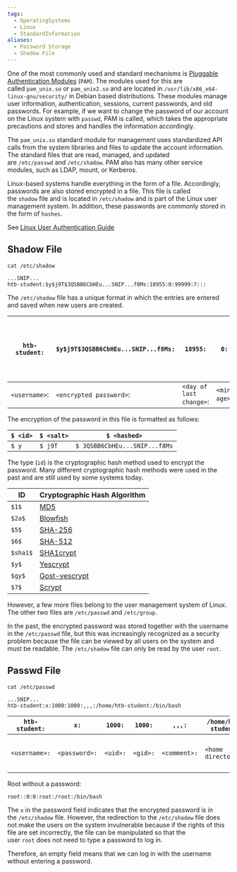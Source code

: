 ```yaml
---
tags:
  - OperatingSystems
  - Linux
  - StandardInformation
aliases:
  - Password Storage
  - Shadow File
---
```

One of the most commonly used and standard mechanisms is [Pluggable Authentication Modules](https://web.archive.org/web/20220622215926/http://www.linux-pam.org/Linux-PAM-html/Linux-PAM_SAG.html) (`PAM`). The modules used for this are called `pam_unix.so` or `pam_unix2.so` and are located in `/usr/lib/x86_x64-linux-gnu/security/` in Debian based distributions. These modules manage user information, authentication, sessions, current passwords, and old passwords. For example, if we want to change the password of our account on the Linux system with `passwd`, PAM is called, which takes the appropriate precautions and stores and handles the information accordingly.

The `pam_unix.so` standard module for management uses standardized API calls from the system libraries and files to update the account information. The standard files that are read, managed, and updated are `/etc/passwd` and `/etc/shadow`. PAM also has many other service modules, such as LDAP, mount, or Kerberos.

Linux-based systems handle everything in the form of a file. Accordingly, passwords are also stored encrypted in a file. This file is called the `shadow` file and is located in `/etc/shadow` and is part of the Linux user management system. In addition, these passwords are commonly stored in the form of `hashes`. 

See [Linux User Authentication Guide](https://tldp.org/HOWTO/pdf/User-Authentication-HOWTO.pdf) 
## Shadow File

```shell-session
cat /etc/shadow

...SNIP...
htb-student:$y$j9T$3QSBB6CbHEu...SNIP...f8Ms:18955:0:99999:7:::
```

The `/etc/shadow` file has a unique format in which the entries are entered and saved when new users are created.

| `htb-student:` | `$y$j9T$3QSBB6CbHEu...SNIP...f8Ms:` | `18955:`                | `0:`         | `99999:`     | `7:`                | `:`                    | `:`                  | `:`However, a few more files belong to the user management system of Linux. The other two files are `/etc/passwd` and `/etc/group`.However, a few more files belong to the user management system of Linux. The other two files are `/etc/passwd` and `/etc/group`. |
| -------------- | ----------------------------------- | ----------------------- | ------------ | ------------ | ------------------- | ---------------------- | -------------------- | ------------------------------------------------------------------------------------------------------------------------------------------------------------------------------------------------------------------------------------------------------------------- |
| `<username>`:  | `<encrypted password>`:             | `<day of last change>`: | `<min age>`: | `<max age>`: | `<warning period>`: | `<inactivity period>`: | `<expiration date>`: | `<reserved field>`                                                                                                                                                                                                                                                  |

The encryption of the password in this file is formatted as follows:

| `$ <id>` | `$ <salt>` | `$ <hashed>`                  |
| -------- | ---------- | ----------------------------- |
| `$ y`    | `$ j9T`    | `$ 3QSBB6CbHEu...SNIP...f8Ms` |

The type (`id`) is the cryptographic hash method used to encrypt the password. Many different cryptographic hash methods were used in the past and are still used by some systems today.

| **ID**   | **Cryptographic Hash Algorithm**                                      |
| -------- | --------------------------------------------------------------------- |
| `$1$`    | [MD5](https://en.wikipedia.org/wiki/MD5)                              |
| `$2a$`   | [Blowfish](https://en.wikipedia.org/wiki/Blowfish_(cipher))           |
| `$5$`    | [SHA-256](https://en.wikipedia.org/wiki/SHA-2)                        |
| `$6$`    | [SHA-512](https://en.wikipedia.org/wiki/SHA-2)                        |
| `$sha1$` | [SHA1crypt](https://en.wikipedia.org/wiki/SHA-1)                      |
| `$y$`    | [Yescrypt](https://github.com/openwall/yescrypt)                      |
| `$gy$`   | [Gost-yescrypt](https://www.openwall.com/lists/yescrypt/2019/06/30/1) |
| `$7$`    | [Scrypt](https://en.wikipedia.org/wiki/Scrypt)                        |
However, a few more files belong to the user management system of Linux. The other two files are `/etc/passwd` and `/etc/group`.

In the past, the encrypted password was stored together with the username in the `/etc/passwd` file, but this was increasingly recognized as a security problem because the file can be viewed by all users on the system and must be readable. The `/etc/shadow` file can only be read by the user `root`.

## Passwd File

```shell-session
cat /etc/passwd

...SNIP...
htb-student:x:1000:1000:,,,:/home/htb-student:/bin/bash
```

| `htb-student:` | `x:`          | `1000:`  | `1000:`  | `,,,:`       | `/home/htb-student:` | `/bin/bash`                       |
| -------------- | ------------- | -------- | -------- | ------------ | -------------------- | --------------------------------- |
| `<username>:`  | `<password>:` | `<uid>:` | `<gid>:` | `<comment>:` | `<home directory>:`  | `<cmd executed after logging in>` |

Root without a password:

```shell-session
root::0:0:root:/root:/bin/bash
```

The `x` in the password field indicates that the encrypted password is in the `/etc/shadow` file. However, the redirection to the `/etc/shadow` file does not make the users on the system invulnerable because if the rights of this file are set incorrectly, the file can be manipulated so that the user `root` does not need to type a password to log in. 

Therefore, an empty field means that we can log in with the username without entering a password.

